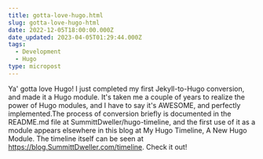 ```yaml
---
title: gotta-love-hugo.html
slug: gotta-love-hugo-html
date: 2022-12-05T18:00:00.000Z
date_updated: 2023-04-05T01:29:44.000Z
tags: 
  - Development
  - Hugo
type: micropost
---
```


Ya' gotta love Hugo! I just completed my first Jekyll-to-Hugo conversion, and made it a Hugo module. It's taken me a couple of years to realize the power of Hugo modules, and I have to say it's AWESOME, and perfectly implemented.The process of conversion briefly is documented in the README.md file at SummittDweller/hugo-timeline, and the first use of it as a module appears elsewhere in this blog at My Hugo Timeline, A New Hugo Module. The timeline itself can be seen at https://blog.SummittDweller.com/timeline. Check it out!
